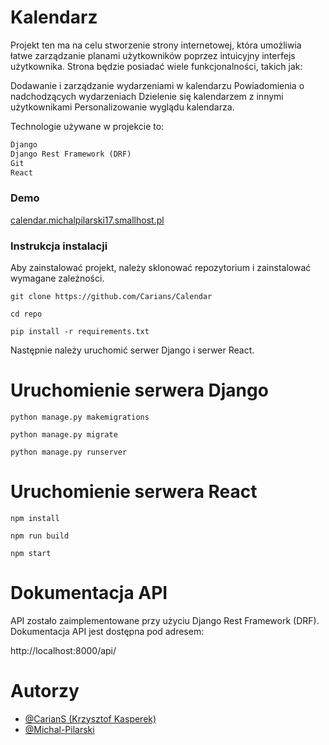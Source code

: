 # Kalendarz 
Projekt ten ma na celu stworzenie strony internetowej, która umożliwia łatwe zarządzanie planami użytkowników poprzez intuicyjny interfejs użytkownika. Strona będzie posiadać wiele funkcjonalności, takich jak:

Dodawanie i zarządzanie wydarzeniami w kalendarzu
Powiadomienia o nadchodzących wydarzeniach
Dzielenie się kalendarzem z innymi użytkownikami
Personalizowanie wyglądu kalendarza.

Technologie używane w projekcie to:

```Python
Django
Django Rest Framework (DRF)
Git
React
```
### Demo
[calendar.michalpilarski17.smallhost.pl](https://calendar.michalpilarski16.smallhost.pl/)

### Instrukcja instalacji
Aby zainstalować projekt, należy sklonować repozytorium i zainstalować wymagane zależności.


```git clone https://github.com/Carians/Calendar```

```cd repo```

```pip install -r requirements.txt```

Następnie należy uruchomić serwer Django i serwer React.

# Uruchomienie serwera Django
```python manage.py makemigrations```

```python manage.py migrate```

```python manage.py runserver```

# Uruchomienie serwera React
```npm install```

```npm run build```

```npm start```

# Dokumentacja API
API zostało zaimplementowane przy użyciu Django Rest Framework (DRF). Dokumentacja API jest dostępna pod adresem:


http://localhost:8000/api/

# Autorzy
- [@CarianS (Krzysztof Kasperek) ](https://github.com/Carians)
- [@Michal-Pilarski](https://github.com/Michal-Pilarski)
